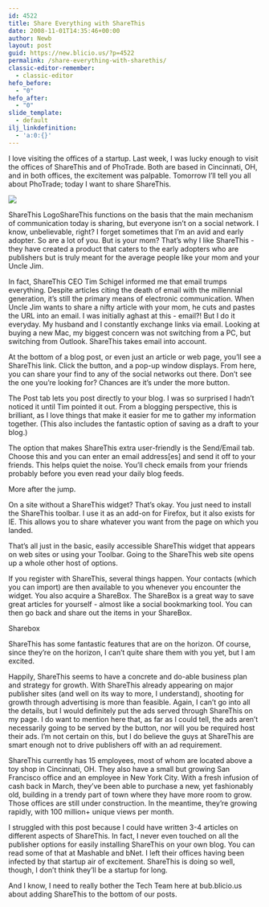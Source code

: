 ```yaml
---
id: 4522
title: Share Everything with ShareThis
date: 2008-11-01T14:35:46+00:00
author: Newb
layout: post
guid: https://new.blicio.us/?p=4522
permalink: /share-everything-with-sharethis/
classic-editor-remember:
  - classic-editor
hefo_before:
  - "0"
hefo_after:
  - "0"
slide_template:
  - default
ilj_linkdefinition:
  - 'a:0:{}'
---
```

I love visiting the offices of a startup. Last week, I was lucky enough to visit the offices of ShareThis and of PhoTrade. Both are based in Cincinnati, OH, and in both offices, the excitement was palpable. Tomorrow I’ll tell you all about PhoTrade; today I want to share ShareThis.

![](https://web.archive.org/web/20080714182620im_/http://www.write-tech.com/blogimages/sharethislogo.png) 

ShareThis LogoShareThis functions on the basis that the main mechanism of communication today is sharing, but everyone isn’t on a social network. I know, unbelievable, right? I forget sometimes that I’m an avid and early adopter. So are a lot of you. But is your mom? That’s why I like ShareThis - they have created a product that caters to the early adopters who are publishers but is truly meant for the average people like your mom and your Uncle Jim.

In fact, ShareThis CEO Tim Schigel informed me that email trumps everything. Despite articles citing the death of email with the millennial generation, it’s still the primary means of electronic communication. When Uncle Jim wants to share a nifty article with your mom, he cuts and pastes the URL into an email. I was initially aghast at this - email?! But I do it everyday. My husband and I constantly exchange links via email. Looking at buying a new Mac, my biggest concern was not switching from a PC, but switching from Outlook. ShareThis takes email into account.

At the bottom of a blog post, or even just an article or web page, you’ll see a ShareThis link. Click the button, and a pop-up window displays. From here, you can share your find to any of the social networks out there. Don’t see the one you’re looking for? Chances are it’s under the more button.

The Post tab lets you post directly to your blog. I was so surprised I hadn’t noticed it until Tim pointed it out. From a blogging perspective, this is brilliant, as I love things that make it easier for me to gather my information together. (This also includes the fantastic option of saving as a draft to your blog.)

The option that makes ShareThis extra user-friendly is the Send/Email tab. Choose this and you can enter an email address[es] and send it off to your friends. This helps quiet the noise. You’ll check emails from your friends probably before you even read your daily blog feeds.

More after the jump. 

On a site without a ShareThis widget? That’s okay. You just need to install the ShareThis toolbar. I use it as an add-on for Firefox, but it also exists for IE. This allows you to share whatever you want from the page on which you landed. 

That’s all just in the basic, easily accessible ShareThis widget that appears on web sites or using your Toolbar. Going to the ShareThis web site opens up a whole other host of options.

If you register with ShareThis, several things happen. Your contacts (which you can import) are then available to you whenever you encounter the widget. You also acquire a ShareBox. The ShareBox is a great way to save great articles for yourself - almost like a social bookmarking tool. You can then go back and share out the items in your ShareBox.

Sharebox

ShareThis has some fantastic features that are on the horizon. Of course, since they’re on the horizon, I can’t quite share them with you yet, but I am excited.

Happily, ShareThis seems to have a concrete and do-able business plan and strategy for growth. With ShareThis already appearing on major publisher sites (and well on its way to more, I understand), shooting for growth through advertising is more than feasible. Again, I can’t go into all the details, but I would definitely put the ads served through ShareThis on my page. I do want to mention here that, as far as I could tell, the ads aren’t necessarily going to be served by the button, nor will you be required host their ads. I’m not certain on this, but I do believe the guys at ShareThis are smart enough not to drive publishers off with an ad requirement.

ShareThis currently has 15 employees, most of whom are located above a toy shop in Cincinnati, OH. They also have a small but growing San Francisco office and an employee in New York City. With a fresh infusion of cash back in March, they’ve been able to purchase a new, yet fashionably old, building in a trendy part of town where they have more room to grow. Those offices are still under construction. In the meantime, they’re growing rapidly, with 100 million+ unique views per month.

I struggled with this post because I could have written 3-4 articles on different aspects of ShareThis. In fact, I never even touched on all the publisher options for easily installing ShareThis on your own blog. You can read some of that at Mashable and bNet. I left their offices having been infected by that startup air of excitement. ShareThis is doing so well, though, I don’t think they’ll be a startup for long.

And I know, I need to really bother the Tech Team here at bub.blicio.us about adding ShareThis to the bottom of our posts.